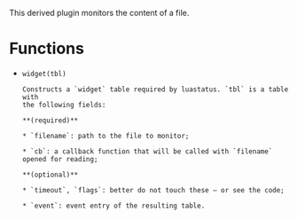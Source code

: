 This derived plugin monitors the content of a file.

Functions
===

- `widget(tbl)`

      Constructs a `widget` table required by luastatus. `tbl` is a table with
      the following fields:

      **(required)**

      * `filename`: path to the file to monitor;

      * `cb`: a callback function that will be called with `filename` opened for reading;

      **(optional)**

      * `timeout`, `flags`: better do not touch these — or see the code;

      * `event`: event entry of the resulting table.
